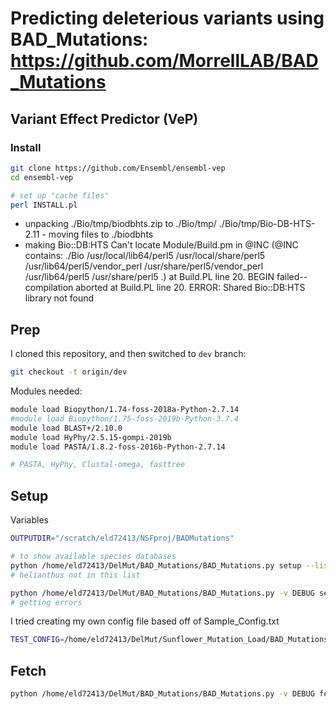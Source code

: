 # Predicting deleterious variants using BAD_Mutations: https://github.com/MorrellLAB/BAD_Mutations

## Variant Effect Predictor (VeP)

### Install
```bash
git clone https://github.com/Ensembl/ensembl-vep
cd ensembl-vep

# set up "cache files"
perl INSTALL.pl

```
 - unpacking ./Bio/tmp/biodbhts.zip to ./Bio/tmp/
./Bio/tmp/Bio-DB-HTS-2.11 - moving files to ./biodbhts
 - making Bio::DB:HTS
Can't locate Module/Build.pm in @INC (@INC contains: ./Bio /usr/local/lib64/perl5 /usr/local/share/perl5 /usr/lib64/perl5/vendor_perl /usr/share/perl5/vendor_perl /usr/lib64/perl5 /usr/share/perl5 .) at Build.PL line 20.
BEGIN failed--compilation aborted at Build.PL line 20.
ERROR: Shared Bio::DB:HTS library not found

## Prep

I cloned this repository, and then switched to `dev` branch:
```bash
git checkout -t origin/dev
```

Modules needed:
```bash
module load Biopython/1.74-foss-2018a-Python-2.7.14
#module load Biopython/1.75-foss-2019b-Python-3.7.4
module load BLAST+/2.10.0
module load HyPhy/2.5.15-gompi-2019b
module load PASTA/1.8.2-foss-2016b-Python-2.7.14

# PASTA, HyPhy, Clustal-omega, fasttree
```

## Setup

Variables
```bash
OUTPUTDIR="/scratch/eld72413/NSFproj/BADMutations"
```

```bash
# to show available species databases
python /home/eld72413/DelMut/BAD_Mutations/BAD_Mutations.py setup --list-species
# helianthus not in this list

python /home/eld72413/DelMut/BAD_Mutations/BAD_Mutations.py -v DEBUG setup -c $OUTPUTDIR -b $OUTPUTDIR -t 'Hannuus' -d /home/eld72413/apps
# getting errors
```
I tried creating my own config file based off of Sample_Config.txt

```bash
TEST_CONFIG=/home/eld72413/DelMut/Sunflower_Mutation_Load/BAD_Mutations/Test_Config081720
```

## Fetch

```bash
python /home/eld72413/DelMut/BAD_Mutations/BAD_Mutations.py -v DEBUG fetch -c $TEST_CONFIG 
```